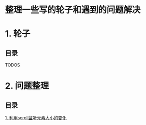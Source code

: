 # 整理一些写的轮子和遇到的问题解决

# 1. 轮子

## 目录

TODOS


# 2. 问题整理

## 目录

<a href="problems/scroll-resize/README.md">1. 利用scroll监听元素大小的变化</a></br>